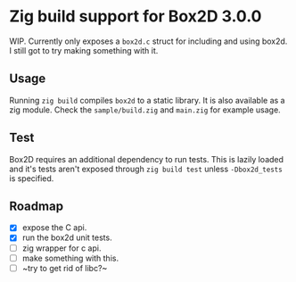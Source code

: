 # Zig build support for Box2D 3.0.0
WIP. Currently only exposes a `box2d.c` struct for including and using box2d. I still got to try making something with it.

## Usage
Running `zig build` compiles `box2d` to a static library. It is also available as a zig module. Check the `sample/build.zig` and `main.zig` for example usage.

## Test
Box2D requires an additional dependency to run tests. This is lazily loaded and it's tests aren't exposed through `zig build test` unless `-Dbox2d_tests` is specified.

## Roadmap
 - [x] expose the C api.
 - [x] run the box2d unit tests.
 - [ ] zig wrapper for c api.
 - [ ] make something with this.
 - [ ] ~try to get rid of libc?~
